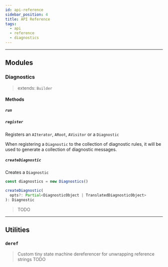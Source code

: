 ```yaml
---
id: api-reference
sidebar_position: 4
title: API Reference
tags:
  - api
  - reference
  - diagnostics
---
```


---

## Modules

### Diagnostics

> extends: `Builder`

#### Methods

##### `run`

##### `register`

Registers an `AIterator`, `ARoot`, `AVisitor` or a `Diagnostic`

When registering a `Diagnostic` to the collection of diagnostic rules, it will be used to generate a collection of diagnostic messages.

##### `createDiagnostic`

Creates a `Diagnostic`

```ts
const diagnostics = new Diagnostics()

createDiagnostic(
  opts?: Partial<DiagnosticObject | TranslatedDiagnosticObject>
): Diagnostic
```

> TODO

---

## Utilities

### `deref`

> Custom tiny state machine dereferencer for unwrapping reference strings
> TODO
